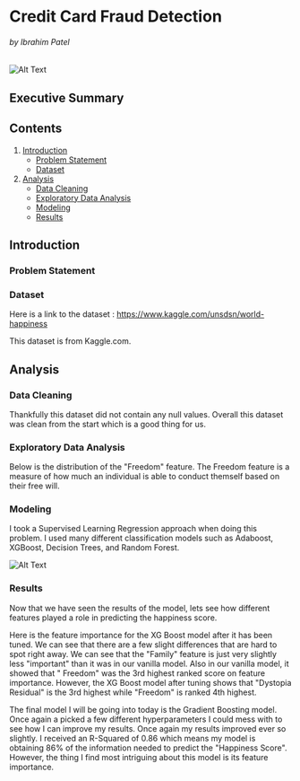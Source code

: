 # Credit Card Fraud Detection
###### by Ibrahim Patel




![Alt Text](https://media.giphy.com/media/5GoVLqeAOo6PK/giphy.gif)
## Executive Summary

## Contents
1. [Introduction](#introduction)
    - [Problem Statement](#problem_statement)
    - [Dataset](#dataset)
2. [Analysis](#analysis)
    - [Data Cleaning](#data_cleaning)
    - [Exploratory Data Analysis](#exploratory_analysis)
    - [Modeling](#modeling)
    - [Results](#results)

## Introduction <a name="introduction"></a>


<p></p>

<p></p>

### Problem Statement <a name="problem_statement"></a>



### Dataset <a name="dataset"></a>
Here is a link to the dataset :
https://www.kaggle.com/unsdsn/world-happiness

This dataset is from Kaggle.com. 

## Analysis <a name="analysis"></a>

### Data Cleaning <a name="data_cleaning"></a>

Thankfully this dataset did not contain any null values. Overall this dataset was clean from the start which is a good thing for us. 

### Exploratory Data Analysis <a name="exploratory_analysis"></a>


<p>
Below is the distribution of the "Freedom" feature. The Freedom feature is a measure of how much an individual is able to conduct themself based on their free will.
</p>







### Modeling <a name="modeling"></a>
I took a Supervised Learning Regression approach when doing this problem. I used many different classification models such as Adaboost, XGBoost, Decision Trees, and Random Forest.

![Alt Text](https://media.giphy.com/media/1zi2FQvx8c6jXZB9dm/giphy.gif)



### Results <a name="results"></a>

 
 

<p>Now that we have seen the results of the model, lets see how different features played a role in predicting the happiness score.</p>



<p></p>
Here is the feature importance for the XG Boost model after it has been tuned. We can see that there are a few slight differences that are hard to spot right away. We can see that the "Family" feature is just very slightly less "important" than it was in our vanilla model. Also in our vanilla model, it showed that " Freedom" was the 3rd highest ranked score on feature importance. However, the XG Boost model after tuning shows that "Dystopia Residual" is the 3rd highest while "Freedom" is ranked 4th highest. 
<p></p>

<p></p>


The final model I will be going into today is the Gradient Boosting model. Once again a picked a few different hyperparameters I could mess with to see how I can improve my results. Once again my results improved ever so slightly. I received an R-Squared of 0.86 which means my model is obtaining 86% of the information needed to predict the "Happiness Score". However, the thing I find most intriguing about this model is its feature importance.








